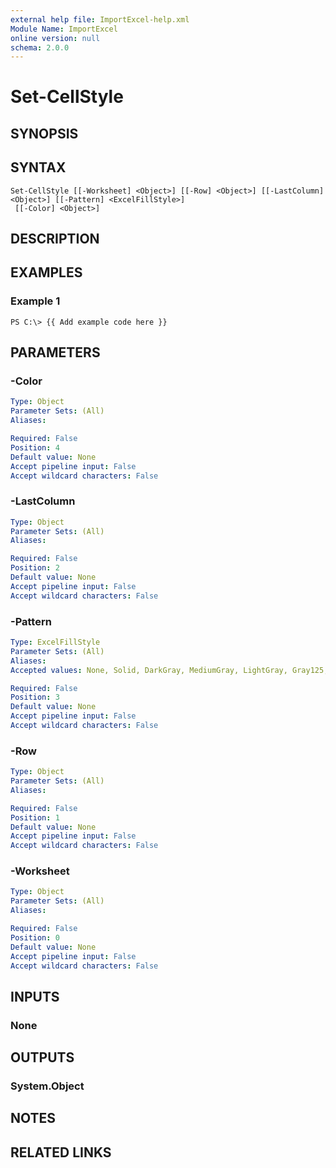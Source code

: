 ```yaml
---
external help file: ImportExcel-help.xml
Module Name: ImportExcel
online version: null
schema: 2.0.0
---
```


# Set-CellStyle

## SYNOPSIS

## SYNTAX

```text
Set-CellStyle [[-Worksheet] <Object>] [[-Row] <Object>] [[-LastColumn] <Object>] [[-Pattern] <ExcelFillStyle>]
 [[-Color] <Object>]
```

## DESCRIPTION

## EXAMPLES

### Example 1

```text
PS C:\> {{ Add example code here }}
```

## PARAMETERS

### -Color

```yaml
Type: Object
Parameter Sets: (All)
Aliases:

Required: False
Position: 4
Default value: None
Accept pipeline input: False
Accept wildcard characters: False
```

### -LastColumn

```yaml
Type: Object
Parameter Sets: (All)
Aliases:

Required: False
Position: 2
Default value: None
Accept pipeline input: False
Accept wildcard characters: False
```

### -Pattern

```yaml
Type: ExcelFillStyle
Parameter Sets: (All)
Aliases:
Accepted values: None, Solid, DarkGray, MediumGray, LightGray, Gray125, Gray0625, DarkVertical, DarkHorizontal, DarkDown, DarkUp, DarkGrid, DarkTrellis, LightVertical, LightHorizontal, LightDown, LightUp, LightGrid, LightTrellis

Required: False
Position: 3
Default value: None
Accept pipeline input: False
Accept wildcard characters: False
```

### -Row

```yaml
Type: Object
Parameter Sets: (All)
Aliases:

Required: False
Position: 1
Default value: None
Accept pipeline input: False
Accept wildcard characters: False
```

### -Worksheet

```yaml
Type: Object
Parameter Sets: (All)
Aliases:

Required: False
Position: 0
Default value: None
Accept pipeline input: False
Accept wildcard characters: False
```

## INPUTS

### None

## OUTPUTS

### System.Object

## NOTES

## RELATED LINKS


